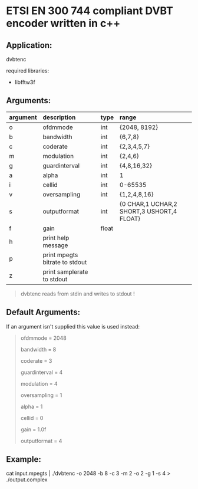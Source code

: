 ETSI EN 300 744 compliant DVBT encoder written in c++
==============

Application:
---------------
dvbtenc

required libraries:

* libfftw3f

Arguments:
---------------

| argument | description | type | range  |
|-----|:--|------|:--|
| o   | ofdmmode       | int  | {2048, 8192} |
| b   | bandwidth      | int  | {6,7,8} |
| c   |  coderate      | int  | {2,3,4,5,7} |
| m   |  modulation    | int  | {2,4,6} |
| g   |  guardinterval | int  | {4,8,16,32} |
| a   |  alpha         | int  | 1 |
| i   |  cellid        | int  | 0-65535 |
| v   |  oversampling  | int  | {1,2,4,8,16} |
| s   |  outputformat  | int  | {0 CHAR,1 UCHAR,2 SHORT,3 USHORT,4 FLOAT} |
| f   |  gain          | float  |  |
| h   |  print help message  |   |  |
| p   |  print mpegts bitrate to stdout  |   |  |
| z   |  print samplerate to stdout  |   |  |

> dvbtenc reads from stdin and writes to stdout !
>

Default Arguments:
---------------
If an argument isn't supplied this value is used instead:

> ofdmmode = 2048
>
> bandwidth = 8
>
> coderate = 3
>
> guardinterval = 4
>
> modulation = 4
>
> oversampling = 1
>
> alpha = 1
>
> cellid = 0
>
> gain = 1.0f
>
> outputformat = 4
>


Example:
---------------
cat input.mpegts | ./dvbtenc -o 2048 -b 8 -c 3 -m 2 -o 2 -g 1 -s 4 > ./output.complex

